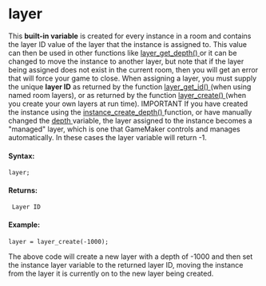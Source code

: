 # layer

This **built-in variable** is created for every instance in a room and
contains the layer ID value of the layer that the instance is assigned
to. This value can then be used in other functions like [
layer_get_depth()
](../../Rooms/General_Layer_Functions/layer_get_depth) or it can be
changed to move the instance to another layer, but note that if the
layer being assigned does not exist in the current room, then you will
get an error that will force your game to close. When assigning a layer,
you must supply the unique **layer ID** as returned by the function [
layer_get_id() ](../../Rooms/General_Layer_Functions/layer_get_id)
(when using named room layers), or as returned by the function [
layer_create() ](../../Rooms/General_Layer_Functions/layer_create)
(when you create your own layers at run time). IMPORTANT If you have
created the instance using the [ instance_create_depth()
](../instance_create_depth) function, or have manually changed the [
depth ](depth) variable, the layer assigned to the instance becomes
a "managed" layer, which is one that GameMaker controls and manages
automatically. In these cases the layer variable will return -1.

#### Syntax:

``` gml
layer;
```

#### Returns:

``` gml
 Layer ID
```

#### Example:

``` gml
layer = layer_create(-1000);
```

The above code will create a new layer with a depth of -1000 and then
set the instance layer variable to the returned layer ID, moving the
instance from the layer it is currently on to the new layer being
created.
